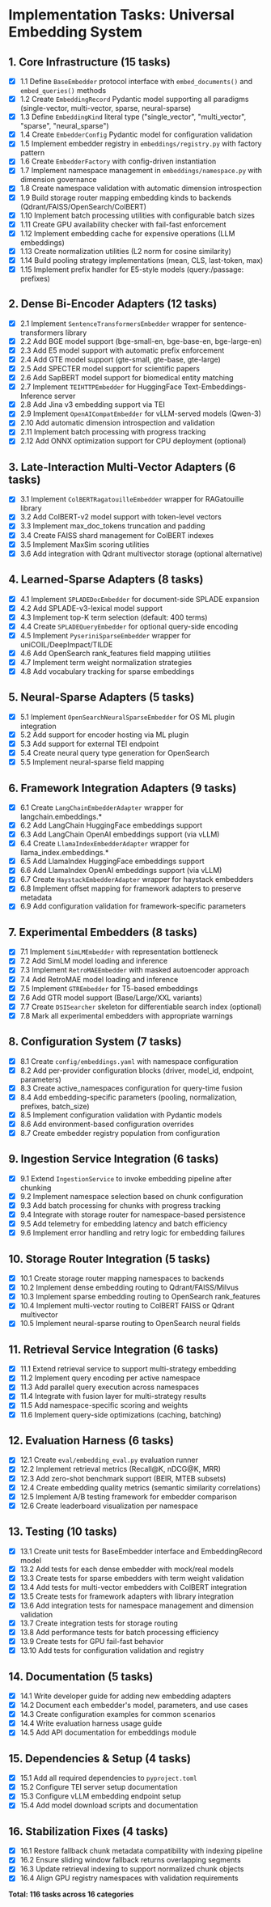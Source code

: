 # Implementation Tasks: Universal Embedding System

## 1. Core Infrastructure (15 tasks)

- [x] 1.1 Define `BaseEmbedder` protocol interface with `embed_documents()` and `embed_queries()` methods
- [x] 1.2 Create `EmbeddingRecord` Pydantic model supporting all paradigms (single-vector, multi-vector, sparse, neural-sparse)
- [x] 1.3 Define `EmbeddingKind` literal type ("single_vector", "multi_vector", "sparse", "neural_sparse")
- [x] 1.4 Create `EmbedderConfig` Pydantic model for configuration validation
- [x] 1.5 Implement embedder registry in `embeddings/registry.py` with factory pattern
- [x] 1.6 Create `EmbedderFactory` with config-driven instantiation
- [x] 1.7 Implement namespace management in `embeddings/namespace.py` with dimension governance
- [x] 1.8 Create namespace validation with automatic dimension introspection
- [x] 1.9 Build storage router mapping embedding kinds to backends (Qdrant/FAISS/OpenSearch/ColBERT)
- [x] 1.10 Implement batch processing utilities with configurable batch sizes
- [x] 1.11 Create GPU availability checker with fail-fast enforcement
- [x] 1.12 Implement embedding cache for expensive operations (LLM embeddings)
- [x] 1.13 Create normalization utilities (L2 norm for cosine similarity)
- [x] 1.14 Build pooling strategy implementations (mean, CLS, last-token, max)
- [x] 1.15 Implement prefix handler for E5-style models (query:/passage: prefixes)

## 2. Dense Bi-Encoder Adapters (12 tasks)

- [x] 2.1 Implement `SentenceTransformersEmbedder` wrapper for sentence-transformers library
- [x] 2.2 Add BGE model support (bge-small-en, bge-base-en, bge-large-en)
- [x] 2.3 Add E5 model support with automatic prefix enforcement
- [x] 2.4 Add GTE model support (gte-small, gte-base, gte-large)
- [x] 2.5 Add SPECTER model support for scientific papers
- [x] 2.6 Add SapBERT model support for biomedical entity matching
- [x] 2.7 Implement `TEIHTTPEmbedder` for HuggingFace Text-Embeddings-Inference server
- [x] 2.8 Add Jina v3 embedding support via TEI
- [x] 2.9 Implement `OpenAICompatEmbedder` for vLLM-served models (Qwen-3)
- [x] 2.10 Add automatic dimension introspection and validation
- [x] 2.11 Implement batch processing with progress tracking
- [x] 2.12 Add ONNX optimization support for CPU deployment (optional)

## 3. Late-Interaction Multi-Vector Adapters (6 tasks)

- [x] 3.1 Implement `ColBERTRagatouilleEmbedder` wrapper for RAGatouille library
- [x] 3.2 Add ColBERT-v2 model support with token-level vectors
- [x] 3.3 Implement max_doc_tokens truncation and padding
- [x] 3.4 Create FAISS shard management for ColBERT indexes
- [x] 3.5 Implement MaxSim scoring utilities
- [x] 3.6 Add integration with Qdrant multivector storage (optional alternative)

## 4. Learned-Sparse Adapters (8 tasks)

- [x] 4.1 Implement `SPLADEDocEmbedder` for document-side SPLADE expansion
- [x] 4.2 Add SPLADE-v3-lexical model support
- [x] 4.3 Implement top-K term selection (default: 400 terms)
- [x] 4.4 Create `SPLADEQueryEmbedder` for optional query-side encoding
- [x] 4.5 Implement `PyseriniSparseEmbedder` wrapper for uniCOIL/DeepImpact/TILDE
- [x] 4.6 Add OpenSearch rank_features field mapping utilities
- [x] 4.7 Implement term weight normalization strategies
- [x] 4.8 Add vocabulary tracking for sparse embeddings

## 5. Neural-Sparse Adapters (5 tasks)

- [x] 5.1 Implement `OpenSearchNeuralSparseEmbedder` for OS ML plugin integration
- [x] 5.2 Add support for encoder hosting via ML plugin
- [x] 5.3 Add support for external TEI endpoint
- [x] 5.4 Create neural query type generation for OpenSearch
- [x] 5.5 Implement neural-sparse field mapping

## 6. Framework Integration Adapters (9 tasks)

- [x] 6.1 Create `LangChainEmbedderAdapter` wrapper for langchain.embeddings.*
- [x] 6.2 Add LangChain HuggingFace embeddings support
- [x] 6.3 Add LangChain OpenAI embeddings support (via vLLM)
- [x] 6.4 Create `LlamaIndexEmbedderAdapter` wrapper for llama_index.embeddings.*
- [x] 6.5 Add LlamaIndex HuggingFace embeddings support
- [x] 6.6 Add LlamaIndex OpenAI embeddings support (via vLLM)
- [x] 6.7 Create `HaystackEmbedderAdapter` wrapper for haystack embedders
- [x] 6.8 Implement offset mapping for framework adapters to preserve metadata
- [x] 6.9 Add configuration validation for framework-specific parameters

## 7. Experimental Embedders (8 tasks)

- [x] 7.1 Implement `SimLMEmbedder` with representation bottleneck
- [x] 7.2 Add SimLM model loading and inference
- [x] 7.3 Implement `RetroMAEEmbedder` with masked autoencoder approach
- [x] 7.4 Add RetroMAE model loading and inference
- [x] 7.5 Implement `GTREmbedder` for T5-based embeddings
- [x] 7.6 Add GTR model support (Base/Large/XXL variants)
- [x] 7.7 Create `DSISearcher` skeleton for differentiable search index (optional)
- [x] 7.8 Mark all experimental embedders with appropriate warnings

## 8. Configuration System (7 tasks)

- [x] 8.1 Create `config/embeddings.yaml` with namespace configuration
- [x] 8.2 Add per-provider configuration blocks (driver, model_id, endpoint, parameters)
- [x] 8.3 Create active_namespaces configuration for query-time fusion
- [x] 8.4 Add embedding-specific parameters (pooling, normalization, prefixes, batch_size)
- [x] 8.5 Implement configuration validation with Pydantic models
- [x] 8.6 Add environment-based configuration overrides
- [x] 8.7 Create embedder registry population from configuration

## 9. Ingestion Service Integration (6 tasks)

- [x] 9.1 Extend `IngestionService` to invoke embedding pipeline after chunking
- [x] 9.2 Implement namespace selection based on chunk configuration
- [x] 9.3 Add batch processing for chunks with progress tracking
- [x] 9.4 Integrate with storage router for namespace-based persistence
- [x] 9.5 Add telemetry for embedding latency and batch efficiency
- [x] 9.6 Implement error handling and retry logic for embedding failures

## 10. Storage Router Integration (5 tasks)

- [x] 10.1 Create storage router mapping namespaces to backends
- [x] 10.2 Implement dense embedding routing to Qdrant/FAISS/Milvus
- [x] 10.3 Implement sparse embedding routing to OpenSearch rank_features
- [x] 10.4 Implement multi-vector routing to ColBERT FAISS or Qdrant multivector
- [x] 10.5 Implement neural-sparse routing to OpenSearch neural fields

## 11. Retrieval Service Integration (6 tasks)

- [x] 11.1 Extend retrieval service to support multi-strategy embedding
- [x] 11.2 Implement query encoding per active namespace
- [x] 11.3 Add parallel query execution across namespaces
- [x] 11.4 Integrate with fusion layer for multi-strategy results
- [x] 11.5 Add namespace-specific scoring and weights
- [x] 11.6 Implement query-side optimizations (caching, batching)

## 12. Evaluation Harness (6 tasks)

- [x] 12.1 Create `eval/embedding_eval.py` evaluation runner
- [x] 12.2 Implement retrieval metrics (Recall@K, nDCG@K, MRR)
- [x] 12.3 Add zero-shot benchmark support (BEIR, MTEB subsets)
- [x] 12.4 Create embedding quality metrics (semantic similarity correlations)
- [x] 12.5 Implement A/B testing framework for embedder comparison
- [x] 12.6 Create leaderboard visualization per namespace

## 13. Testing (10 tasks)

- [x] 13.1 Create unit tests for BaseEmbedder interface and EmbeddingRecord model
- [x] 13.2 Add tests for each dense embedder with mock/real models
- [x] 13.3 Create tests for sparse embedders with term weight validation
- [x] 13.4 Add tests for multi-vector embedders with ColBERT integration
- [x] 13.5 Create tests for framework adapters with library integration
- [x] 13.6 Add integration tests for namespace management and dimension validation
- [x] 13.7 Create integration tests for storage routing
- [x] 13.8 Add performance tests for batch processing efficiency
- [x] 13.9 Create tests for GPU fail-fast behavior
- [x] 13.10 Add tests for configuration validation and registry

## 14. Documentation (5 tasks)

- [x] 14.1 Write developer guide for adding new embedding adapters
- [x] 14.2 Document each embedder's model, parameters, and use cases
- [x] 14.3 Create configuration examples for common scenarios
- [x] 14.4 Write evaluation harness usage guide
- [x] 14.5 Add API documentation for embeddings module

## 15. Dependencies & Setup (4 tasks)

- [x] 15.1 Add all required dependencies to `pyproject.toml`
- [x] 15.2 Configure TEI server setup documentation
- [x] 15.3 Configure vLLM embedding endpoint setup
- [x] 15.4 Add model download scripts and documentation

## 16. Stabilization Fixes (4 tasks)

- [x] 16.1 Restore fallback chunk metadata compatibility with indexing pipeline
- [x] 16.2 Ensure sliding window fallback returns overlapping segments
- [x] 16.3 Update retrieval indexing to support normalized chunk objects
- [x] 16.4 Align GPU registry namespaces with validation requirements

**Total: 116 tasks across 16 categories**
